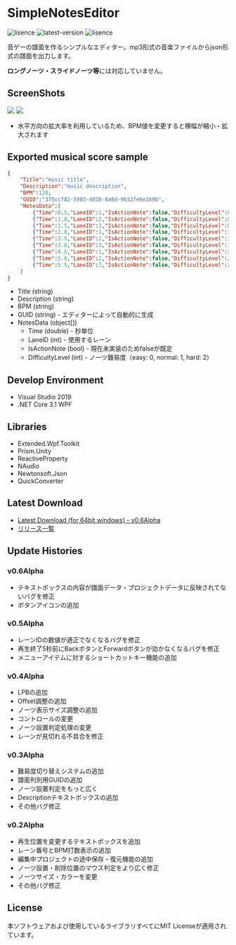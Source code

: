 # SimpleNotesEditor
![lisence](https://img.shields.io/github/license/Zakki0925224/SNE)
![latest-version](https://img.shields.io/github/v/release/Zakki0925224/SNE?include_prereleases)
![lisence](https://img.shields.io/github/downloads/Zakki0925224/SNE/total)

音ゲーの譜面を作るシンプルなエディター。mp3形式の音楽ファイルからjson形式の譜面を出力します。

**ロングノーツ・スライドノーツ等**には対応していません。

## ScreenShots
![](https://user-images.githubusercontent.com/49384910/134484873-7642c493-ecfe-42d4-8ec8-145936c5b31d.png)
![](https://user-images.githubusercontent.com/49384910/134484960-0bb23b40-a121-4c0e-8a1d-3a7cecb4f04d.png)
* 水平方向の拡大率を利用しているため、BPM値を変更すると横幅が縮小・拡大されます

## Exported musical score sample
```json
{
    "Title":"music title",
    "Description":"music description",
    "BPM":120,
    "GUID":"375ccf82-5983-4038-8a8d-9b32fe6e1b9b",
    "NotesData":[
        {"Time":0.5,"LaneID":1,"IsActionNote":false,"DifficultyLevel":0},
        {"Time":1.0,"LaneID":2,"IsActionNote":false,"DifficultyLevel":0},
        {"Time":1.5,"LaneID":3,"IsActionNote":false,"DifficultyLevel":0},
        {"Time":2.0,"LaneID":1,"IsActionNote":false,"DifficultyLevel":1},
        {"Time":2.5,"LaneID":2,"IsActionNote":false,"DifficultyLevel":1},
        {"Time":3.0,"LaneID":3,"IsActionNote":false,"DifficultyLevel":1},
        {"Time":4.5,"LaneID":1,"IsActionNote":false,"DifficultyLevel":2},
        {"Time":5.0,"LaneID":2,"IsActionNote":false,"DifficultyLevel":2},
        {"Time":5.5,"LaneID":3,"IsActionNote":false,"DifficultyLevel":2}
    ]
}
```

* Title (string)
* Description (string)
* BPM (string)
* GUID (string) - エディターによって自動的に生成
* NotesData (object[])
    * Time (double) - 秒単位
    * LaneID (int) - 使用するレーン
    * IsActionNote (bool) - 現在未実装のためfalseが既定
    * DifficultyLevel (int) - ノーツ難易度（easy: 0, normal: 1, hard: 2）

## Develop Environment
* Visual Studio 2019
* .NET Core 3.1 WPF

## Libraries
* Extended.Wpf.Toolkit
* Prism.Unity
* ReactiveProperty
* NAudio
* Newtonsoft.Json
* QuickConverter

## Latest Download
* [Latest Download (for 64bit windows) - v0.6Alpha](https://github.com/Zakki0925224/SNE/releases/download/v0.6Alpha/SNE.zip)
* [リリース一覧](https://github.com/Zakki0925224/SNE/releases)

## Update Histories
### v0.6Alpha
* テキストボックスの内容が譜面データ・プロジェクトデータに反映されてないバグを修正
* ボタンアイコンの追加
### v0.5Alpha
* レーンIDの数値が適正でなくなるバグを修正
* 再生終了5秒前にBackボタンとForwardボタンが効かなくなるバグを修正
* メニューアイテムに対するショートカットキー機能の追加
### v0.4Alpha
* LPBの追加
* Offset調整の追加
* ノーツ表示サイズ調整の追加
* コントロールの変更
* ノーツ設置判定処理の変更
* レーンが見切れる不具合を修正
### v0.3Alpha
* 難易度切り替えシステムの追加
* 譜面判別用GUIDの追加
* ノーツ設置判定をもっと広く
* Descriptionテキストボックスの追加
* その他バグ修正
### v0.2Alpha
* 再生位置を変更するテキストボックスを追加
* レーン番号とBPM打数表示の追加
* 編集中プロジェクトの途中保存・復元機能の追加
* ノーツ設置・削除位置のマウス判定をより広く修正
* ノーツサイズ・カラーを変更
* その他バグ修正
## License
本ソフトウェアおよび使用しているライブラリすべてにMIT Licenseが適用されています。